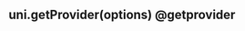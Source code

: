 ## uni.getProvider(options) @getprovider

<!-- UTSAPIJSON.getProvider.description -->

<!-- UTSAPIJSON.getProvider.compatibility -->

<!-- UTSAPIJSON.getProvider.param -->

<!-- UTSAPIJSON.getProvider.returnValue -->

<!-- UTSAPIJSON.getProvider.tutorial -->

<!-- UTSAPIJSON.get-provider.example -->

<!-- UTSAPIJSON.general_type.name -->

<!-- UTSAPIJSON.general_type.param -->
